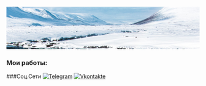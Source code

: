 ![Header](https://raw.githubusercontent.com/SenichQ/Senichq/main/vodopad_vid_sverhu_voda_198845_2560x1080.jpg)




### Мои работы:



###Соц.Сети 
[![Telegram](https://img.shields.io/badge/-Telegram-090909?style=for-the-badge&logo=telegram&logoColor=27A0D9)](https://t.me/Serenity_Q)
[![Vkontakte](https://img.shields.io/badge/-Vkontakte-090909?style=for-the-badge&logo=Vk&logoColor=4F7DB3)](https://vk.com/arseniyps2)

